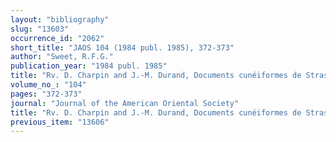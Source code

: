 ```yaml
---
layout: "bibliography"
slug: "13603"
occurrence_id: "2062"
short_title: "JAOS 104 (1984 publ. 1985), 372-373"
author: "Sweet, R.F.G."
publication_year: "1984 publ. 1985"
title: "Rv. D. Charpin and J.-M. Durand, Documents cunéiformes de Strasbourg. Tome 1: Autographies, Paris 1981"
volume_no_: "104"
pages: "372-373"
journal: "Journal of the American Oriental Society"
title: "Rv. D. Charpin and J.-M. Durand, Documents cunéiformes de Strasbourg. Tome 1: Autographies, Paris 1981"
previous_item: "13606"
---
```

